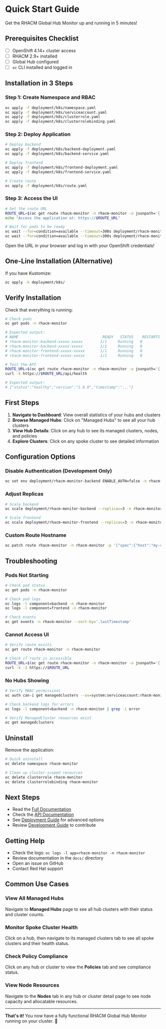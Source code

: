 # Quick Start Guide

Get the RHACM Global Hub Monitor up and running in 5 minutes!

## Prerequisites Checklist

- [ ] OpenShift 4.14+ cluster access
- [ ] RHACM 2.9+ installed
- [ ] Global Hub configured
- [ ] `oc` CLI installed and logged in

## Installation in 3 Steps

### Step 1: Create Namespace and RBAC

```bash
oc apply -f deployment/k8s/namespace.yaml
oc apply -f deployment/k8s/serviceaccount.yaml
oc apply -f deployment/k8s/clusterrole.yaml
oc apply -f deployment/k8s/clusterrolebinding.yaml
```

### Step 2: Deploy Application

```bash
# Deploy backend
oc apply -f deployment/k8s/backend-deployment.yaml
oc apply -f deployment/k8s/backend-service.yaml

# Deploy frontend
oc apply -f deployment/k8s/frontend-deployment.yaml
oc apply -f deployment/k8s/frontend-service.yaml

# Create route
oc apply -f deployment/k8s/route.yaml
```

### Step 3: Access the UI

```bash
# Get the route URL
ROUTE_URL=$(oc get route rhacm-monitor -n rhacm-monitor -o jsonpath='{.spec.host}')
echo "Access the application at: https://$ROUTE_URL"

# Wait for pods to be ready
oc wait --for=condition=available --timeout=300s deployment/rhacm-monitor-backend -n rhacm-monitor
oc wait --for=condition=available --timeout=300s deployment/rhacm-monitor-frontend -n rhacm-monitor
```

Open the URL in your browser and log in with your OpenShift credentials!

## One-Line Installation (Alternative)

If you have Kustomize:

```bash
oc apply -k deployment/k8s/
```

## Verify Installation

Check that everything is running:

```bash
# Check pods
oc get pods -n rhacm-monitor

# Expected output:
# NAME                                      READY   STATUS    RESTARTS   AGE
# rhacm-monitor-backend-xxxxx-xxxxx        1/1     Running   0          2m
# rhacm-monitor-backend-xxxxx-xxxxx        1/1     Running   0          2m
# rhacm-monitor-frontend-xxxxx-xxxxx       1/1     Running   0          2m
# rhacm-monitor-frontend-xxxxx-xxxxx       1/1     Running   0          2m

# Test the API
ROUTE_URL=$(oc get route rhacm-monitor -n rhacm-monitor -o jsonpath='{.spec.host}')
curl -k https://$ROUTE_URL/api/health

# Expected output:
# {"status":"healthy","version":"1.0.0","timestamp":"..."}
```

## First Steps

1. **Navigate to Dashboard**: View overall statistics of your hubs and clusters
2. **Browse Managed Hubs**: Click on "Managed Hubs" to see all your hub clusters
3. **View Hub Details**: Click on any hub to see its managed clusters, nodes, and policies
4. **Explore Clusters**: Click on any spoke cluster to see detailed information

## Configuration Options

### Disable Authentication (Development Only)

```bash
oc set env deployment/rhacm-monitor-backend ENABLE_AUTH=false -n rhacm-monitor
```

### Adjust Replicas

```bash
# Scale backend
oc scale deployment/rhacm-monitor-backend --replicas=3 -n rhacm-monitor

# Scale frontend
oc scale deployment/rhacm-monitor-frontend --replicas=3 -n rhacm-monitor
```

### Custom Route Hostname

```bash
oc patch route rhacm-monitor -n rhacm-monitor -p '{"spec":{"host":"my-custom-host.apps.example.com"}}'
```

## Troubleshooting

### Pods Not Starting

```bash
# Check pod status
oc get pods -n rhacm-monitor

# Check pod logs
oc logs -l component=backend -n rhacm-monitor
oc logs -l component=frontend -n rhacm-monitor

# Check events
oc get events -n rhacm-monitor --sort-by='.lastTimestamp'
```

### Cannot Access UI

```bash
# Verify route exists
oc get route rhacm-monitor -n rhacm-monitor

# Check if route is accessible
ROUTE_URL=$(oc get route rhacm-monitor -n rhacm-monitor -o jsonpath='{.spec.host}')
curl -k -I https://$ROUTE_URL
```

### No Hubs Showing

```bash
# Verify RBAC permissions
oc auth can-i get managedclusters --as=system:serviceaccount:rhacm-monitor:rhacm-monitor

# Check backend logs for errors
oc logs -l component=backend -n rhacm-monitor | grep -i error

# Verify ManagedCluster resources exist
oc get managedclusters
```

## Uninstall

Remove the application:

```bash
# Quick uninstall
oc delete namespace rhacm-monitor

# Clean up cluster-scoped resources
oc delete clusterrole rhacm-monitor
oc delete clusterrolebinding rhacm-monitor
```

## Next Steps

- Read the [Full Documentation](README.md)
- Check the [API Documentation](docs/API.md)
- See [Deployment Guide](docs/DEPLOYMENT.md) for advanced options
- Review [Development Guide](docs/DEVELOPMENT.md) to contribute

## Getting Help

- Check the logs: `oc logs -l app=rhacm-monitor -n rhacm-monitor`
- Review documentation in the `docs/` directory
- Open an issue on GitHub
- Contact Red Hat support

## Common Use Cases

### View All Managed Hubs
Navigate to **Managed Hubs** page to see all hub clusters with their status and cluster counts.

### Monitor Spoke Cluster Health
Click on a hub, then navigate to its managed clusters tab to see all spoke clusters and their health status.

### Check Policy Compliance
Click on any hub or cluster to view the **Policies** tab and see compliance status.

### View Node Resources
Navigate to the **Nodes** tab in any hub or cluster detail page to see node capacity and allocatable resources.

---

**That's it!** You now have a fully functional RHACM Global Hub Monitor running on your cluster. 🎉

